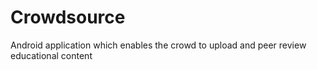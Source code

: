 # Crowdsource

Android application which enables the crowd to upload and peer review educational content
